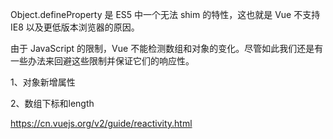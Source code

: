 Object.defineProperty 是 ES5 中一个无法 shim 的特性，这也就是 Vue 不支持 IE8 以及更低版本浏览器的原因。

由于 JavaScript 的限制，Vue 不能检测数组和对象的变化。尽管如此我们还是有一些办法来回避这些限制并保证它们的响应性。

1、对象新增属性

2、数组下标和length

https://cn.vuejs.org/v2/guide/reactivity.html

